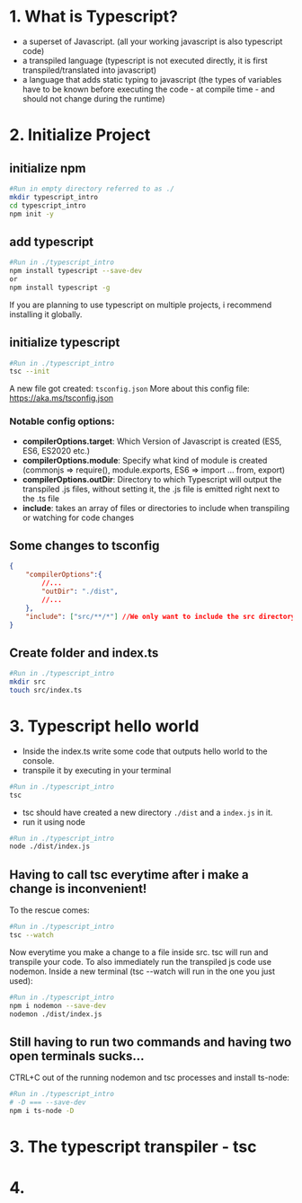 # 1. What is Typescript?
- a superset of Javascript. (all your working javascript is also typescript code)
- a transpiled language (typescript is not executed directly, it is first transpiled/translated into javascript)
- a language that adds static typing to javascript (the types of variables have to be known before executing the code - at compile time - and should not change during the runtime)
# 2. Initialize Project
## initialize npm
```bash
#Run in empty directory referred to as ./
mkdir typescript_intro
cd typescript_intro
npm init -y
```
## add typescript
```bash
#Run in ./typescript_intro
npm install typescript --save-dev
or
npm install typescript -g
```
If you are planning to use typescript on multiple projects, i recommend installing it globally.
## initialize typescript
```bash
#Run in ./typescript_intro
tsc --init
```
A new file got created: `tsconfig.json` More about this config file: https://aka.ms/tsconfig.json
### Notable config options:
- **compilerOptions.target**: Which Version of Javascript is created (ES5, ES6, ES2020 etc.)
- **compilerOptions.module**: Specify what kind of module is created (commonjs => require(), module.exports, ES6 => import ... from, export)
- **compilerOptions.outDir**: Directory to which Typescript will output the transpiled .js files, without setting it, the .js file is emitted right next to the .ts file
- **include**: takes an array of files or directories to include when transpiling or watching for code changes

## Some changes to tsconfig
```json
{
    "compilerOptions":{
        //...
        "outDir": "./dist",
        //...
    },
    "include": ["src/**/*"] //We only want to include the src directory
}
```

## Create folder and index.ts
```bash
#Run in ./typescript_intro
mkdir src
touch src/index.ts
```

# 3. Typescript hello world
- Inside the index.ts write some code that outputs hello world to the console.
- transpile it by executing in your terminal
```bash
#Run in ./typescript_intro
tsc
```
- tsc should have created a new directory `./dist` and a `index.js` in it.
- run it using node
```bash
#Run in ./typescript_intro
node ./dist/index.js
```

## Having to call tsc everytime after i make a change is inconvenient!
To the rescue comes:
```bash
#Run in ./typescript_intro
tsc --watch
```
Now everytime you make a change to a file inside src. tsc will run and transpile your code. To also immediately run the transpiled js code use nodemon. Inside a new terminal (tsc --watch will run in the one you just used):
``` bash
#Run in ./typescript_intro
npm i nodemon --save-dev
nodemon ./dist/index.js
```

## Still having to run two commands and having two open terminals sucks...
CTRL+C out of the running nodemon and tsc processes and install ts-node:
``` bash
#Run in ./typescript_intro
# -D === --save-dev
npm i ts-node -D 
```

# 3. The typescript transpiler - tsc

# 4. 